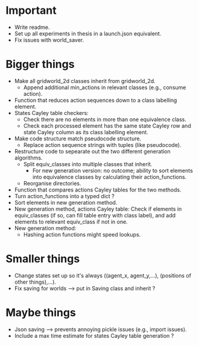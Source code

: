 # Important

- Write readme.
- Set up all experiments in thesis in a launch.json equivalent.
- Fix issues with world_saver.

# Bigger things

- Make all gridworld_2d classes inherit from gridworld_2d.
  - Append additional min_actions in relevant classes (e.g., consume action).
- Function that reduces action sequences down to a class labelling element.
- States Cayley table checkers:
  - Check there are no elements in more than one equivalence class.
  - Check each processed element has the same state Cayley row and state Cayley column as its class labelling element.
- Make code structure match pseudocode structure.
  - Replace action sequence strings with tuples (like pseudocode).
- Restructure code to sepearate out the two different generation algorithms.
  - Split equiv_classes into multiple classes that inherit.
    - For new generation version: no outcome; ability to sort elements into equivalence classes by calculating their action_functions.
  - Reorganise directories.
- Function that compares actions Cayley tables for the two methods.
- Turn action_functions into a typed dict ?
- Sort elements in new generation method.
- New generation method, actions Cayley table: Check if elements in equiv_classes (if so, can fill table entry with class label), and add elements to relevant equiv_class if not in one.
- New generation method:
  - Hashing action functions might speed lookups.

# Smaller things

- Change states set up so it's always ((agent_x, agent_y,...), (positions of other things),...).
- Fix saving for worlds --> put in Saving class and inherit ?

# Maybe things

- Json saving --> prevents annoying pickle issues (e.g., import issues).
- Include a max time estimate for states Cayley table generation ?
